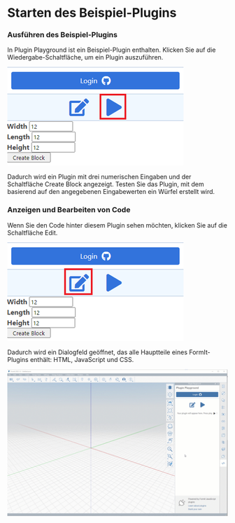 # Starten des Beispiel-Plugins

### Ausführen des Beispiel-Plugins

In Plugin Playground ist ein Beispiel-Plugin enthalten. Klicken Sie auf die Wiedergabe-Schaltfläche, um ein Plugin auszuführen.

![Step 1](<../../../.gitbook/assets/run a plugin.png>)

Dadurch wird ein Plugin mit drei numerischen Eingaben und der Schaltfläche Create Block angezeigt. Testen Sie das Plugin, mit dem basierend auf den angegebenen Eingabewerten ein Würfel erstellt wird.

### Anzeigen und Bearbeiten von Code

Wenn Sie den Code hinter diesem Plugin sehen möchten, klicken Sie auf die Schaltfläche Edit.

![Step2](<../../../.gitbook/assets/edit a plugin.png>)

Dadurch wird ein Dialogfeld geöffnet, das alle Hauptteile eines FormIt-Plugins enthält: HTML, JavaScript und CSS.

![](<../../../.gitbook/assets/02-view and edit playground code.gif>)
